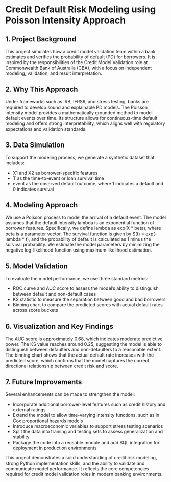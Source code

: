 # Credit Default Risk Modeling using Poisson Intensity Approach

## 1. Project Background

This project simulates how a credit model validation team within a bank estimates and verifies the probability of default (PD) for borrowers. It is inspired by the responsibilities of the Credit Model Validation role at Commonwealth Bank of Australia (CBA), with a focus on independent modeling, validation, and result interpretation.

## 2. Why This Approach

Under frameworks such as IRB, IFRS9, and stress testing, banks are required to develop sound and explainable PD models. The Poisson intensity model provides a mathematically grounded method to model default events over time. Its structure allows for continuous-time default modeling and offers strong interpretability, which aligns well with regulatory expectations and validation standards.

## 3. Data Simulation

To support the modeling process, we generate a synthetic dataset that includes:
- X1 and X2 as borrower-specific features
- T as the time-to-event or loan survival time
- event as the observed default outcome, where 1 indicates a default and 0 indicates survival

## 4. Modeling Approach

We use a Poisson process to model the arrival of a default event. The model assumes that the default intensity lambda is an exponential function of borrower features. Specifically, we define lambda as exp(X * beta), where beta is a parameter vector. The survival function is given by S(t) = exp(-lambda * t), and the probability of default is calculated as 1 minus the survival probability. We estimate the model parameters by minimizing the negative log-likelihood function using maximum likelihood estimation.

## 5. Model Validation

To evaluate the model performance, we use three standard metrics:
- ROC curve and AUC score to assess the model’s ability to distinguish between default and non-default cases
- KS statistic to measure the separation between good and bad borrowers
- Binning chart to compare the predicted scores with actual default rates across score buckets

## 6. Visualization and Key Findings

The AUC score is approximately 0.68, which indicates moderate predictive power. The KS value reaches around 0.25, suggesting the model is able to distinguish between defaulters and non-defaulters to a reasonable extent. The binning chart shows that the actual default rate increases with the predicted score, which confirms that the model captures the correct directional relationship between credit risk and score.

## 7. Future Improvements

Several enhancements can be made to strengthen the model:
- Incorporate additional borrower-level features such as credit history and external ratings
- Extend the model to allow time-varying intensity functions, such as in Cox proportional hazards models
- Introduce macroeconomic variables to support stress testing scenarios
- Split the data into training and testing sets to assess generalization and stability
- Package the code into a reusable module and add SQL integration for deployment in production environments

This project demonstrates a solid understanding of credit risk modeling, strong Python implementation skills, and the ability to validate and communicate model performance. It reflects the core competencies required for credit model validation roles in modern banking environments.
